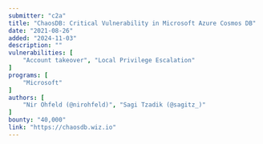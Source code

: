 ```yaml
---
submitter: "c2a"
title: "ChaosDB: Critical Vulnerability in Microsoft Azure Cosmos DB"
date: "2021-08-26"
added: "2024-11-03"
description: ""
vulnerabilities: [
    "Account takeover", "Local Privilege Escalation"
]
programs: [
    "Microsoft"
]
authors: [
    "Nir Ohfeld (@nirohfeld)", "Sagi Tzadik (@sagitz_)"
]
bounty: "40,000"
link: "https://chaosdb.wiz.io"
---
```




